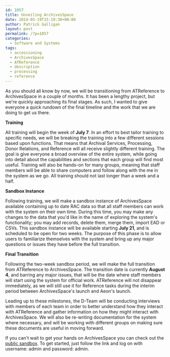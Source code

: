 ```yaml
---
id: 1057
title: Unveiling ArchivesSpace
date: 2014-05-19T15:19:30+00:00
author: Patrick Galligan
layout: post
permalink: /?p=1057
categories:
  - Software and Systems
tags:
  - accessioning
  - ArchivesSpace
  - ATReference
  - description
  - processing
  - reference
---
```

As you should all know by now, we will be transitioning from ATReference to ArchivesSpace in a couple of months. It has been a lengthy project, but we're quickly approaching its final stages. As such, I wanted to give everyone a quick rundown of the final timeline and the work that we are doing to get us there.

<!--more-->

**Training**

All training will begin the week of **July 7**. In an effort to best tailor training to specific needs, we will be breaking the training into a few different sessions based upon functions. That means that Archival Services, Processing, Donor Relations, and Reference will all receive slightly different training. The goal is give everyone a broad overview of the entire system, while going into detail about the capabilities and sections that each group will find most useful. Training will also be hands-on for many groups, meaning that staff members will be able to share computers and follow along with the me in the system as we go. All training should not last longer than a week and a half.

**Sandbox Instance**

Following training, we will make a sandbox instance of ArchivesSpace available containing up to date RAC data so that all staff members can work with the system on their own time. During this time, you may make any changes to the data that you'd like in the name of exploring the system's functionality; you may add records, delete them, merge them, import EAD or CSVs. This sandbox instance will be available starting **July 21**, and is scheduled to be open for two weeks. The purpose of this phase is to allow users to familiarize themselves with the system and bring up any major questions or issues they have before the full transition.

**Final Transition**

Following the two-week sandbox period, we will make the full transition from ATReference to ArchivesSpace. The transition date is currently **August 4**, and barring any major issues, that will be the date where staff members will start using the system for official work. ATReference will not disappear immediately, as we will still use it for Reference tasks during the interim period between ArchivesSpace's launch and Aeon's launch.

Leading up to these milestones, the D-Team will be conducting interviews with members of each team in order to better understand how they interact with ATReference and gather information on how they might interact with ArchivesSpace. We will also be re-writing documentation for the system where necessary, and will be working with different groups on making sure these documents are useful in moving forward.

If you can't wait to get your hands on ArchivesSpace you can check out the [public sandbox](http://archivesspace.org/sandbox). To get started, just follow the link and log on with username: admin and password: admin.
